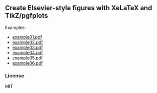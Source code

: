## Create Elsevier-style figures with XeLaTeX and TikZ/pgfplots

Examples:
* [example01.pdf](example01.pdf)
* [example02.pdf](example02.pdf)
* [example03.pdf](example03.pdf)
* [example04.pdf](example04.pdf)
* [example05.pdf](example05.pdf)
* [example06.pdf](example06.pdf)

### License

MIT
